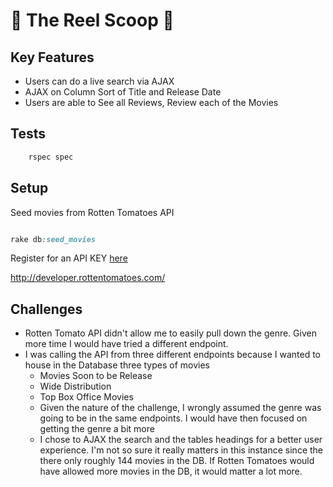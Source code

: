 :movie_camera: The Reel Scoop :movie_camera:
==============

Key Features
------------
  * Users can do a live search via AJAX
  * AJAX on Column Sort of Title and Release Date
  * Users are able to See all Reviews, Review each of the Movies

Tests
-----

```sh
	rspec spec
```

Setup
-----

Seed movies from Rotten Tomatoes API

```ruby

rake db:seed_movies

```

Register for an API KEY [here](http://developer.rottentomatoes.com/)

http://developer.rottentomatoes.com/

Challenges
----------
  * Rotten Tomato API didn't allow me to easily pull down the genre.  Given more time I would have tried a different endpoint.  
  * I was calling the API from three different endpoints because I wanted to house in the Database three types of movies
    + Movies Soon to be Release
    + Wide Distribution
    + Top Box Office Movies
 	* Given the nature of the challenge, I wrongly assumed the genre was going to be in the same endpoints.  I would have then focused on getting the genre a bit more
 	* I chose to AJAX the search and the tables headings for a better user experience.  I'm not so sure it really matters in this instance since the there only roughly 144 movies in the DB.  If Rotten Tomatoes would have allowed more movies in the DB, it would matter a lot more.

